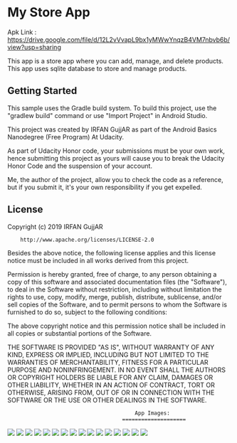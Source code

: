 My Store App
===================================
Apk Link : https://drive.google.com/file/d/12L2vVvapL9bx1yMWwYnqzB4VM7nbvb6b/view?usp=sharing

This app is a store app where you can add, manage, and delete products. This app uses sqlite database to store and
manage products.

Getting Started
---------------

This sample uses the Gradle build system. To build this project, use the
"gradlew build" command or use "Import Project" in Android Studio.

This project was created by IRFAN GujjAR as part of the Android Basics Nanodegree (Free Program) At Udacity.

As part of Udacity Honor code, your submissions must be your own work, hence
submitting this project as yours will cause you to break the Udacity Honor Code
and the suspension of your account.

Me, the author of the project, allow you to check the code as a reference, but if
you submit it, it's your own responsibility if you get expelled.

License
-------
Copyright (c) 2019 IRFAN GujjAR

        http://www.apache.org/licenses/LICENSE-2.0

Besides the above notice, the following license applies and this license notice
must be included in all works derived from this project.

Permission is hereby granted, free of charge, to any person obtaining a copy
of this software and associated documentation files (the "Software"), to deal
in the Software without restriction, including without limitation the rights
to use, copy, modify, merge, publish, distribute, sublicense, and/or sell
copies of the Software, and to permit persons to whom the Software is
furnished to do so, subject to the following conditions:

The above copyright notice and this permission notice shall be included in all
copies or substantial portions of the Software.

THE SOFTWARE IS PROVIDED "AS IS", WITHOUT WARRANTY OF ANY KIND, EXPRESS OR
IMPLIED, INCLUDING BUT NOT LIMITED TO THE WARRANTIES OF MERCHANTABILITY,
FITNESS FOR A PARTICULAR PURPOSE AND NONINFRINGEMENT. IN NO EVENT SHALL THE
AUTHORS OR COPYRIGHT HOLDERS BE LIABLE FOR ANY CLAIM, DAMAGES OR OTHER
LIABILITY, WHETHER IN AN ACTION OF CONTRACT, TORT OR OTHERWISE, ARISING FROM,
OUT OF OR IN CONNECTION WITH THE SOFTWARE OR THE USE OR OTHER DEALINGS IN THE
SOFTWARE.


                                        
                                            App Images:
                                        ====================
![](Images/1.png) ![](Images/2.png)
![](Images/3.png) ![](Images/4.png)
![](Images/5.png) ![](Images/6.png)
![](Images/7.png) ![](Images/8.png)
![](Images/9.png) ![](Images/10.png)
![](Images/11.png) ![](Images/12.png)
![](Images/13.png) ![](Images/14.png)
![](Images/15.png) ![](Images/16.png)
